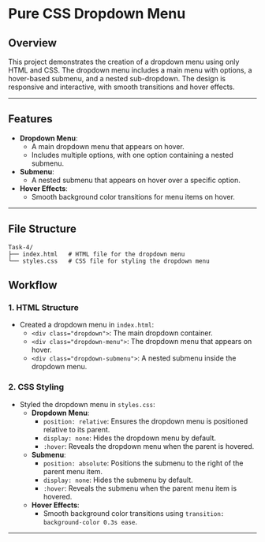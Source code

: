 # Pure CSS Dropdown Menu

## Overview
This project demonstrates the creation of a dropdown menu using only HTML and CSS. The dropdown menu includes a main menu with options, a hover-based submenu, and a nested sub-dropdown. The design is responsive and interactive, with smooth transitions and hover effects.

---

## Features
- **Dropdown Menu**:
  - A main dropdown menu that appears on hover.
  - Includes multiple options, with one option containing a nested submenu.
- **Submenu**:
  - A nested submenu that appears on hover over a specific option.
- **Hover Effects**:
  - Smooth background color transitions for menu items on hover.
---

## File Structure
```
Task-4/
├── index.html   # HTML file for the dropdown menu
└── styles.css   # CSS file for styling the dropdown menu
```

## Workflow

### 1. **HTML Structure**
- Created a dropdown menu in `index.html`:
  - `<div class="dropdown">`: The main dropdown container.
  - `<div class="dropdown-menu">`: The dropdown menu that appears on hover.
  - `<div class="dropdown-submenu">`: A nested submenu inside the dropdown menu.

### 2. **CSS Styling**
- Styled the dropdown menu in `styles.css`:
  - **Dropdown Menu**:
    - `position: relative`: Ensures the dropdown menu is positioned relative to its parent.
    - `display: none`: Hides the dropdown menu by default.
    - `:hover`: Reveals the dropdown menu when the parent is hovered.
  - **Submenu**:
    - `position: absolute`: Positions the submenu to the right of the parent menu item.
    - `display: none`: Hides the submenu by default.
    - `:hover`: Reveals the submenu when the parent menu item is hovered.
  - **Hover Effects**:
    - Smooth background color transitions using `transition: background-color 0.3s ease`.

---